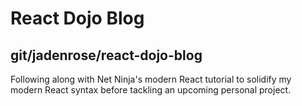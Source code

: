 # React Dojo Blog
## git/jadenrose/react-dojo-blog
Following along with Net Ninja's modern React tutorial to solidify my modern React syntax before tackling an upcoming personal project.